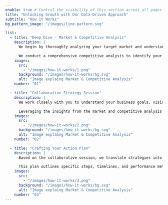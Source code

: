 ```yaml
---
enable: true # Control the visibility of this section across all pages where it is used
title: "Unlocking Growth with Our Data-Driven Approach"
subtitle: "How It Works"
bg_pattern_image: "/images/line-pattern.svg"

list:
  - title: "Deep Dive - Market & Competitive Analysis"
    description: |
      We begin by thoroughly analyzing your target market and understanding its size, demographics, trends, and growth potential.

      We conduct a comprehensive competitive analysis to identify your key competitors, their strengths and weaknesses, and their market share.
    images:
      src:
        - "/images/how-it-works/1.png"
      background: "/images/how-it-works/bg.svg"
      alt: "Image explaing Market & Competitive Analysis"
    number: "01"

  - title: "Collaborative Strategy Session"
    description: |
      We work closely with you to understand your business goals, vision, and resources.

      Leveraging the insights from the market and competitive analysis, we facilitate a collaborative workshop to brainstorm and develop winning strategies.
    images:
      src:
        - "/images/how-it-works/2.png"
      background: "/images/how-it-works/bg.svg"
      alt: "Image explaing Market & Competitive Analysis"
    number: "02"

  - title: "Crafting Your Action Plan"
    description: |
      Based on the collaborative session, we translate strategies into a clear and actionable roadmap.

      This plan outlines specific steps, timelines, and performance metrics to track progress.
    images:
      src:
        - "/images/how-it-works/3.png"
      background: "/images/how-it-works/bg.svg"
      alt: "Image explaing Market & Competitive Analysis"
    number: "03"
---
```

